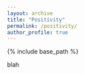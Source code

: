 ```yaml
---
layout: archive
title: "Positivity"
permalink: /positivity/
author_profile: true
---
```


{% include base_path %}

blah
